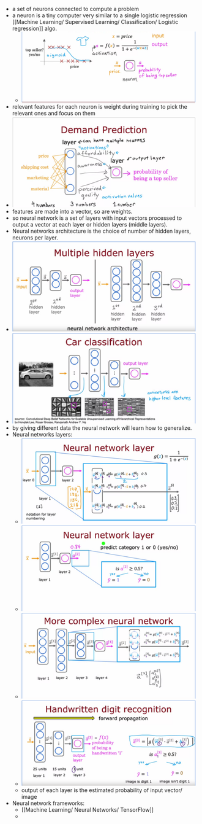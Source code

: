 - a set of neurons connected to compute a problem
- a neuron is a tiny computer very similar to a single logistic regression [[Machine Learning/ Supervised Learning/ Classification/ Logistic regression]] algo.
	- ![image.png](../assets/image_1675036183682_0.png)
- relevant features for each neuron is weight during training to pick the relevant ones and focus on them
- ![image.png](../assets/image_1675036477515_0.png)
- features are made into a vector, so are weights.
- so neural network is a set of layers with input vectors processed to output a vector at each layer or hidden layers (middle layers).
- Neural networks architecture is the choice of number of hidden layers, neurons per layer.
- ![image.png](../assets/image_1675108912325_0.png)
- ![image.png](../assets/image_1675110542818_0.png)
- by giving different data the neural network will learn how to generalize.
- Neural networks layers:
	- ![image.png](../assets/image_1675121270496_0.png)
	- ![image.png](../assets/image_1675121367580_0.png)
	- ![image.png](../assets/image_1675122005590_0.png)
	- ![image.png](../assets/image_1675122557240_0.png)
	- output of each layer is the estimated probability of input vector/ image
- Neural network frameworks:
	- [[Machine Learning/ Neural Networks/ TensorFlow]]
	-